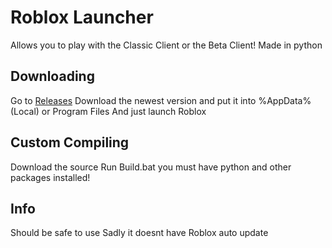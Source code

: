 # Roblox Launcher
Allows you to play with the Classic Client or the Beta Client!
Made in python
## Downloading
Go to [Releases](https://github.com/takoda121/Roblox-Launcher/releases)
Download the newest version and put it into %AppData% (Local) or Program Files
And just launch Roblox
## Custom Compiling
Download the source
Run Build.bat you must have python and other packages installed!
## Info
Should be safe to use
Sadly it doesnt have Roblox auto update
